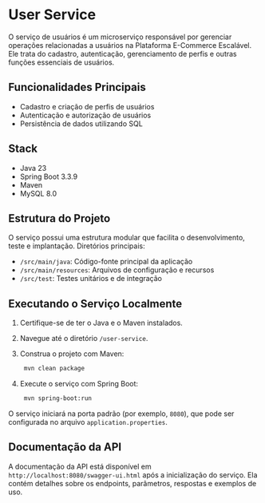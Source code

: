 # User Service

O serviço de usuários é um microserviço responsável por gerenciar operações relacionadas a usuários na Plataforma E-Commerce Escalável. Ele trata do cadastro, autenticação, gerenciamento de perfis e outras funções essenciais de usuários.

## Funcionalidades Principais

- Cadastro e criação de perfis de usuários  
- Autenticação e autorização de usuários
- Persistência de dados utilizando SQL

## Stack
- Java 23
- Spring Boot 3.3.9
- Maven
- MySQL 8.0


## Estrutura do Projeto

O serviço possui uma estrutura modular que facilita o desenvolvimento, teste e implantação. Diretórios principais:

- `/src/main/java`: Código-fonte principal da aplicação  
- `/src/main/resources`: Arquivos de configuração e recursos  
- `/src/test`: Testes unitários e de integração

## Executando o Serviço Localmente

1. Certifique-se de ter o Java e o Maven instalados.  
2. Navegue até o diretório `/user-service`.  
3. Construa o projeto com Maven:
   ```sh
    mvn clean package
   ```
   
4. Execute o serviço com Spring Boot:
   ```sh
    mvn spring-boot:run
   ```
O serviço iniciará na porta padrão (por exemplo, `8080`), que pode ser configurada no arquivo `application.properties`.

## Documentação da API

A documentação da API está disponível em `http://localhost:8080/swagger-ui.html` após a inicialização do serviço. Ela contém detalhes sobre os endpoints, parâmetros, respostas e exemplos de uso.